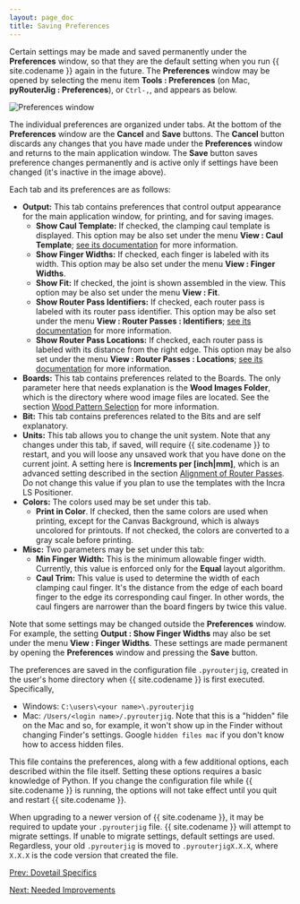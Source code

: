 ```yaml
---
layout: page_doc
title: Saving Preferences
---
```


Certain settings may be made and saved permanently under the
<b>Preferences</b> window, so that they are the default setting when you run
{{ site.codename }} again in the future.  The <b>Preferences</b> window may be
opened by selecting the menu item <b>Tools : Preferences</b> (on Mac,
<b>pyRouterJig : Preferences</b>), or `Ctrl-,`, and appears as below.

<img src="{{ site.baseurl }}/images/prefs_window.png" alt="Preferences window">

The individual preferences are organized under tabs.  At the bottom of the
<b>Preferences</b> window are the <b>Cancel</b> and <b>Save</b> buttons.  The
<b>Cancel</b> button discards any changes that you have made under the
<b>Preferences</b> window and returns to the main application window.  The
<b>Save</b> button saves preference changes permanently and is active only if
settings have been changed (it's inactive in the image above).

Each tab and its preferences are as follows:

* <b>Output:</b> This tab contains preferences that control output appearance
for the main application window, for printing, and for saving images.
  * <b>Show Caul Template:</b> If checked, the clamping caul template is
  displayed.  This option may be also set under the menu <b>View : Caul
  Template</b>; 
  <a href="{{ site.baseurl }}/menus/index.html#view-caul-template">see its documentation</a>
  for more information.
  * <b>Show Finger Widths:</b> If checked, each finger is labeled with its width.
  This option may be also set under the menu <b>View : Finger Widths</b>.
  * <b>Show Fit:</b> If checked, the joint is shown assembled in the view.
  This option may be also set under the menu <b>View : Fit</b>.
  * <b>Show Router Pass Identifiers:</b> If checked, each router pass is
  labeled with its router pass identifier.
  This option may be also set under the menu <b>View : Router Passes :
  Identifiers</b>;
  <a href="{{ site.baseurl }}/menus/index.html#view-router-passes">see its documentation</a>
  for more information.
  * <b>Show Router Pass Locations:</b> If checked, each router pass is labeled
  with its distance from the right edge.
  This option may be also set under the menu <b>View : Router Passes :
  Locations</b>;
  <a href="{{ site.baseurl }}/menus/index.html#view-router-passes">see its documentation</a>
  for more information.
* <b>Boards:</b> This tab contains preferences related to the Boards.  The
only parameter here that needs explanation is the <b>Wood Images Folder</b>,
which is the directory where wood image files are located.  See the section
<a href="{{ site.baseurl }}/wood_patterns/">Wood Pattern Selection</a>
for more information.
* <b>Bit:</b> This tab contains preferences related to the Bits and are self explanatory.
* <b>Units:</b> This tab allows you to change the unit system.  Note that any
changes under this tab, if saved, will require {{ site.codename }} to
restart, and you will loose any unsaved work that you have done on the current
joint.  A setting here is <b>Increments per [inch|mm]</b>, which
is an advanced setting described in the section
<a href="{{ site.baseurl }}/alignment/">Alignment of Router Passes</a>.
Do not change this value if you plan to use the templates with the Incra LS
Positioner.
* <b>Colors:</b> The colors used may be set under this tab.
  * <b>Print in Color</b>.  If checked, then the same colors are used when
  printing, except for the Canvas Background, which is always uncolored for
  printouts. If not checked, the colors are converted to a gray scale before
  printing.
* <b>Misc:</b> Two parameters may be set under this tab:
  * <b>Min Finger Width:</b>  This is the minimum allowable finger width.
  Currently, this value is enforced only for the <b>Equal</b> layout
  algorithm.
  * <b>Caul Trim:</b>  This value is used to determine the width of each
  clamping caul finger.  It's the distance from the edge of each
  board finger to the edge its corresponding caul finger.  In other words,
  the caul fingers are narrower than the board fingers by twice this value.

Note that some settings may be changed outside the <b>Preferences</b> window.  For
example, the setting <b>Output : Show Finger Widths</b> may also be
set under the menu <b>View : Finger Widths</b>.  These settings are made
permanent by opening the <b>Preferences</b> window and pressing the
<b>Save</b> button.

The preferences are saved in the configuration file `.pyrouterjig`, created
in the user's home directory when {{ site.codename }} is first executed.
Specifically,

* Windows: `C:\users\<your name>\.pyrouterjig`
* Mac: `/Users/<login name>/.pyrouterjig`.  Note that this is a "hidden" file
on the Mac and so, for example, it won't show up in the Finder without changing Finder's
settings.  Google `hidden files mac` if you don't know how to access hidden files.

This file contains the preferences, along with a few additional options, each
described within the file itself.  Setting these options requires a basic
knowledge of Python.  If you change the configuration file while 
{{ site.codename }} is running, the options will not take effect until you quit
and restart {{ site.codename }}.

When upgrading to a newer version of {{ site.codename }}, it may be required
to update your `.pyrouterjig` file.  {{ site.codename }} will attempt to
migrate settings.  If unable to migrate settings, default settings are used.
Regardless, your old `.pyrouterjig` is moved to `.pyrouterjigX.X.X`,
where `X.X.X` is the code version that created the file.

<div id="textbox">
  <p class="alignleft">
    <a href="{{ site.baseurl }}/dovetails/">Prev: Dovetail Specifics</a>
  </p>
  <p class="alignright">
    <a href="{{ site.baseurl }}/needed_improvements/">Next: Needed Improvements</a>
  </p>
</div>
<div style="clear: both;"></div>
